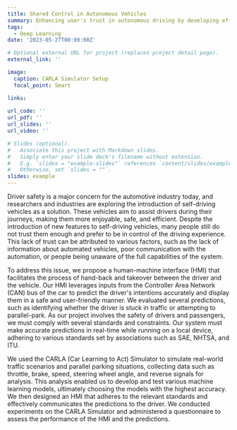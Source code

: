 ```yaml
---
title: Shared Control in Autonomous Vehicles
summary: Enhancing user's trust in autonomous driving by developing efficient human-machine interfaces that predict the user's intentions and prompts for handback.
tags:
  - Deep Learning
date: '2023-05-27T00:00:00Z'

# Optional external URL for project (replaces project detail page).
external_link: ''

image:
  caption: CARLA Simulator Setup
  focal_point: Smart

links:
  
url_code: ''
url_pdf: ''
url_slides: ''
url_video: ''

# Slides (optional).
#   Associate this project with Markdown slides.
#   Simply enter your slide deck's filename without extension.
#   E.g. `slides = "example-slides"` references `content/slides/example-slides.md`.
#   Otherwise, set `slides = ""`.
slides: example
---
```


Driver safety is a major concern for the automotive industry today, and researchers and industries are exploring the introduction of self-driving vehicles as a solution. These vehicles aim to assist drivers during their journeys, making them more enjoyable, safe, and efficient. Despite the introduction of new features to self-driving vehicles, many people still do not trust them enough and prefer to be in control of the driving experience. This lack of trust can be attributed to various factors, such as the lack of information about automated vehicles, poor communication with the automation, or people being unaware of the full capabilities of the system.

To address this issue, we propose a human-machine interface (HMI) that facilitates the process of hand-back and takeover between the driver and the vehicle. Our HMI leverages inputs from the Controller Area Network (CAN) bus of the car to predict the driver's intentions accurately and display them in a safe and user-friendly manner. We evaluated several predictions, such as identifying whether the driver is stuck in traffic or attempting to parallel-park.
As our project involves the safety of drivers and passengers, we must comply with several standards and constraints. Our system must make accurate predictions in real-time while running on a local device, adhering to various standards set by associations such as SAE, NHTSA, and ITU.

We used the CARLA (Car Learning to Act) Simulator to simulate real-world traffic scenarios and parallel parking situations, collecting data such as throttle, brake, speed, steering wheel angle, and reverse signals for analysis. This analysis enabled us to develop and test various machine learning models, ultimately choosing the models with the highest accuracy. We then designed an HMI that adheres to the relevant standards and effectively communicates the predictions to the driver. We conducted experiments on the CARLA Simulator and administered a questionnaire to assess the performance of the HMI and the predictions. 
